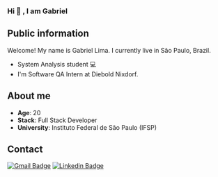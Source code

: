 ### Hi 👋 , I am Gabriel

## Public information

Welcome! My name is Gabriel Lima. 
I currently live in São Paulo, Brazil. 

- System Analysis student 💻 
- I'm Software QA Intern at Diebold Nixdorf.


## About me

* **Age**: 20
* **Stack**: Full Stack Developer
* **University**: Instituto Federal de São Paulo (IFSP)


## Contact

[![Gmail Badge](https://img.shields.io/badge/-Gmail-c14438?style=flat-square&logo=Gmail&logoColor=white&link=mailto:gabriells801@gmail.com)](mailto:gabriells801@gmail.com) [![Linkedin Badge](https://img.shields.io/badge/-LinkedIn-blue?style=flat-square&logo=Linkedin&logoColor=white&link=link_do_seu_perfil_no_linkedin)](https://www.linkedin.com/in/gabriel-lsoares/)
